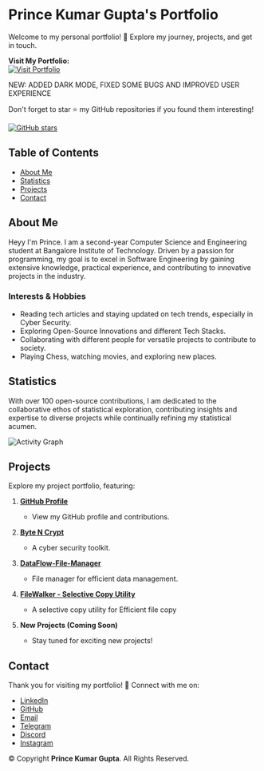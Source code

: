 # Prince Kumar Gupta's Portfolio

Welcome to my personal portfolio! 🚀 Explore my journey, projects, and get in touch.



**Visit My Portfolio:** </br>
[![Visit Portfolio](https://img.shields.io/badge/Visit%20Portfolio-blue?style=for-the-badge&logo=github&logoColor=white)](https://portfolio-princekumargupta.netlify.app/)
</br>

NEW: ADDED DARK MODE, FIXED SOME BUGS AND IMPROVED USER EXPERIENCE 

Don't forget to star ⭐️ my GitHub repositories if you found them interesting!

[![GitHub stars](https://img.shields.io/github/stars/HackStyx/My-Portfolio?style=social)](https://github.com/HackStyx/My-Portfolio)

## Table of Contents

- [About Me](#about-me)
- [Statistics](#statistics)
- [Projects](#projects)
- [Contact](#contact)

## About Me

Heyy I'm Prince. I am a second-year Computer Science and Engineering student at Bangalore Institute of Technology. Driven by a passion for programming, my goal is to excel in Software Engineering by gaining extensive knowledge, practical experience, and contributing to innovative projects in the industry.

### Interests & Hobbies

- Reading tech articles and staying updated on tech trends, especially in Cyber Security.
- Exploring Open-Source Innovations and different Tech Stacks.
- Collaborating with different people for versatile projects to contribute to society.
- Playing Chess, watching movies, and exploring new places.

## Statistics

With over 100 open-source contributions, I am dedicated to the collaborative ethos of statistical exploration, contributing insights and expertise to diverse projects while continually refining my statistical acumen.

![Activity Graph](https://github-readme-activity-graph.vercel.app/graph?username=HackStyx&theme=default)

## Projects

Explore my project portfolio, featuring:

1. **[GitHub Profile](https://github.com/HackStyx)**
   - View my GitHub profile and contributions.

2. **[Byte N Crypt](https://github.com/HackStyx/Byte-N-Crypt)**
   - A cyber security toolkit.

3. **[DataFlow-File-Manager](https://github.com/HackStyx/DataFlow-File-Manager)**
   - File manager for efficient data management.

4. **[FileWalker - Selective Copy Utility](https://github.com/HackStyx/FileWalker-Selective-Copy-Utility)**
   - A selective copy utility for Efficient file copy
5. **New Projects (Coming Soon)**
   - Stay tuned for exciting new projects!

## Contact
Thank you for visiting my portfolio! 💞 Connect with me on:

- [LinkedIn](https://linkedin.com/in/princekumargupta)
- [GitHub](https://github.com/HackStyx)
- [Email](mailto:letmeloveyou@telegmail.com)
- [Telegram](https://t.me/prince_kumar_gupta)
- [Discord](https://discord.com/users/1014847160329699348)
- [Instagram](https://instagram.com/heyy_im.prince)

&copy; Copyright **Prince Kumar Gupta**. All Rights Reserved.
